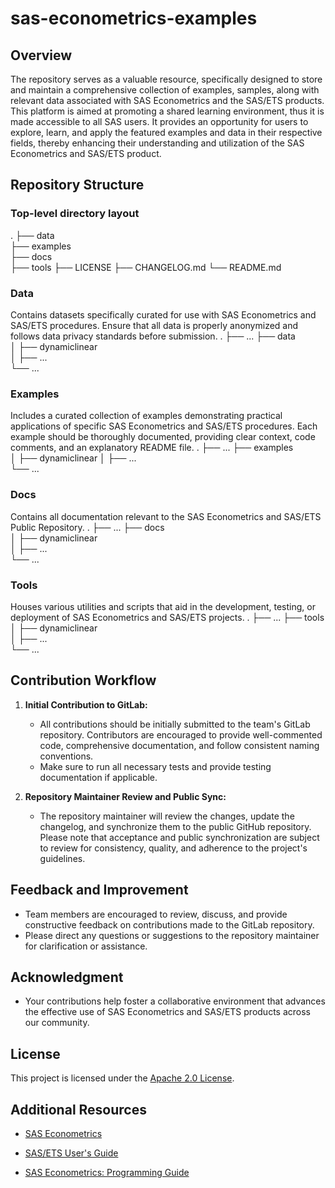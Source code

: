 # sas-econometrics-examples

## Overview
The repository serves as a valuable resource, specifically designed to store and maintain a comprehensive collection of examples, samples, along with relevant data associated with SAS Econometrics and the SAS/ETS products. This platform is aimed at promoting a shared learning environment, thus it is made accessible to all SAS users. It provides an opportunity for users to explore, learn, and apply the featured examples and data in their respective fields, thereby enhancing their understanding and utilization of the SAS Econometrics and SAS/ETS product.

## Repository Structure
### Top-level directory layout
.
├── data                    
├── examples                
├── docs                     
├── tools
├── LICENSE
├── CHANGELOG.md
└── README.md

### Data
Contains datasets specifically curated for use with SAS Econometrics and SAS/ETS procedures. Ensure that all data is properly anonymized and follows data privacy standards before submission.
.
├── ...
├── data                    
│   ├── dynamiclinear   
│   ├── ...                      
└── ...

### Examples
Includes a curated collection of examples demonstrating practical applications of specific SAS Econometrics and SAS/ETS procedures. Each example should be thoroughly documented, providing clear context, code comments, and an explanatory README file.
.
├── ...
├── examples                
│   ├── dynamiclinear
│   ├── ...           
└── ...

### Docs
Contains all documentation relevant to the SAS Econometrics and SAS/ETS Public Repository.
.
├── ...
├── docs                    
│   ├── dynamiclinear         
│   ├── ...                     
└── ...

### Tools
Houses various utilities and scripts that aid in the development, testing, or deployment of SAS Econometrics and SAS/ETS projects.
.
├── ...
├── tools                    
│   ├── dynamiclinear         
│   ├── ...                     
└── ...

## Contribution Workflow

1. **Initial Contribution to GitLab:**
   - All contributions should be initially submitted to the team's GitLab repository. Contributors are encouraged to provide well-commented code, comprehensive documentation, and follow consistent naming conventions.
   - Make sure to run all necessary tests and provide testing documentation if applicable.

2. **Repository Maintainer Review and Public Sync:**
   - The repository maintainer will review the changes, update the changelog, and synchronize them to the public GitHub repository. Please note that acceptance and public synchronization are subject to review for consistency, quality, and adherence to the project's guidelines.

## Feedback and Improvement

- Team members are encouraged to review, discuss, and provide constructive feedback on contributions made to the GitLab repository.
- Please direct any questions or suggestions to the repository maintainer for clarification or assistance.

## Acknowledgment

- Your contributions help foster a collaborative environment that advances the effective use of SAS Econometrics and SAS/ETS products across our community.

## License

This project is licensed under the [Apache 2.0 License](LICENSE).

## Additional Resources

* [SAS Econometrics](https://www.sas.com/en_us/software/econometrics.html)

* [SAS/ETS User's Guide](https://go.documentation.sas.com/doc/en/pgmsascdc/v_049/etsug/titlepage.htm)

* [SAS Econometrics: Programming Guide](https://go.documentation.sas.com/doc/en/pgmsascdc/v_049/casactecon/titlepage.htm)
